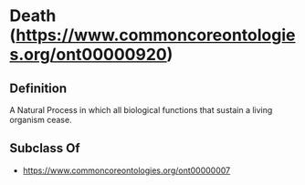 # Death (https://www.commoncoreontologies.org/ont00000920)

## Definition
A Natural Process in which all biological functions that sustain a living organism cease.

## Subclass Of
- https://www.commoncoreontologies.org/ont00000007

